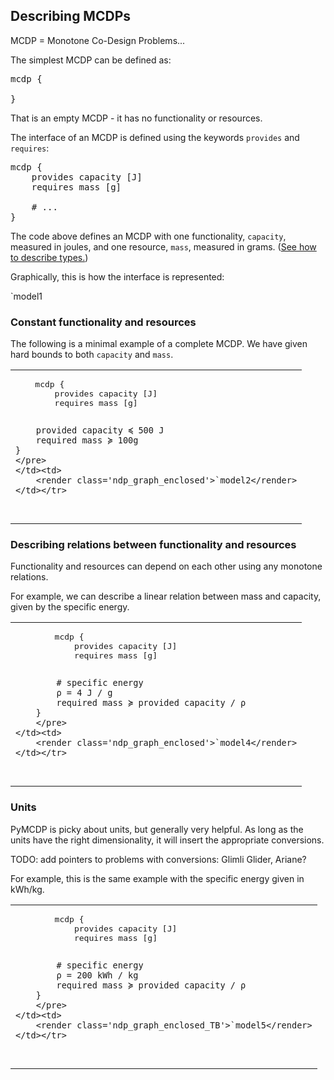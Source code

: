 
## Describing MCDPs

MCDP = Monotone Co-Design Problems...

The simplest MCDP can be defined as:

<pre class='mcdp'>
mcdp {

}
</pre>

That is an empty MCDP - it has no functionality or resources.


The interface of an MCDP is defined using
the keywords ``provides`` and ``requires``:

<pre class='mcdp' id='model1'>
mcdp {
	provides capacity [J]
	requires mass [g]

	# ...
}
</pre>

The code above defines an MCDP with one functionality, ``capacity``, measured in joules,
and one resource, ``mass``, measured in grams. ([See how to describe types.](types.html))

Graphically, this is how the interface is represented:

<render class='ndp_graph_templatized'>
	`model1
</render>

<!--
	The MCDP defined above is, however, unusable, because we have
	not specified how ``capacity`` and ``mass`` relate to one another.
	Graphically, this is represented using purple unconnected arrows:

	<pre class='ndp_graph_expand'>`model1</pre>
-->

### Constant functionality and resources

The following is a minimal example of a complete MCDP.
We have given hard bounds to both ``capacity`` and ``mass``.

<table class="col2">
	<tr>
	<td>
	<pre class='mcdp' id='model2'>
	mcdp {
		provides capacity [J]
		requires mass [g]

		provided capacity ≼ 500 J
		required mass ≽ 100g
	}
	</pre>
	</td><td>
		<render class='ndp_graph_enclosed'>`model2</render>
	</td></tr>
</table>

### Describing relations between functionality and resources

Functionality and resources can depend on each other
using any monotone relations.

For example, we can describe a linear relation between
mass and capacity, given by the specific energy.


<table class="col2">
	<tr><td>
		<pre class='mcdp' id='model4'>
		mcdp {
			provides capacity [J]
			requires mass [g]

			# specific energy
			ρ = 4 J / g
			required mass ≽ provided capacity / ρ
		}
		</pre>
	</td><td>
		<render class='ndp_graph_enclosed'>`model4</render>
	</td></tr>
</table>



### Units

PyMCDP is picky about units, but generally very helpful.
As long as the units have the right dimensionality,
it will insert the appropriate conversions.

TODO: add pointers to problems with conversions: Glimli Glider, Ariane?

For example, this is the same example with the specific
energy given in kWh/kg.


<table class="col2">
	<tr><td>
		<pre class='mcdp' id='model5'>
		mcdp {
			provides capacity [J]
			requires mass [g]

			# specific energy
			ρ = 200 kWh / kg
			required mass ≽ provided capacity / ρ
		}
		</pre>
	</td><td>
		<render class='ndp_graph_enclosed_TB'>`model5</render>
	</td></tr>
</table>
